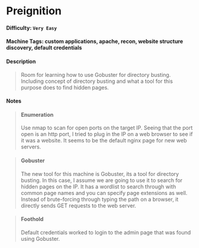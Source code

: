 # Preignition

#### Difficulty: <code>Very Easy</code>

#### Machine Tags: custom applications, apache, recon, website structure discovery, default credentials

#### Description
  > Room for learning how to use Gobuster for directory busting. Including concept of directory busting and what a tool for this purpose does to find hidden pages. 

#### Notes
  > #### **Enumeration**
  > Use nmap to scan for open ports on the target IP. Seeing that the port open is an http port, I tried to plug in the IP on a web browser to see if it was a website. It seems to be the default nginx page for new web servers. 

  > #### **Gobuster**
  > The new tool for this machine is Gobuster, its a tool for directory busting. In this case, I assume we are going to use it to search for hidden pages on the IP. It has a wordlist to search through with common page names and you can specify page extensions as well. Instead of brute-forcing through typing the path on a browser, it directly sends GET requests to the web server. 

  > #### **Foothold**
  > Default credentials worked to login to the admin page that was found using Gobuster. 